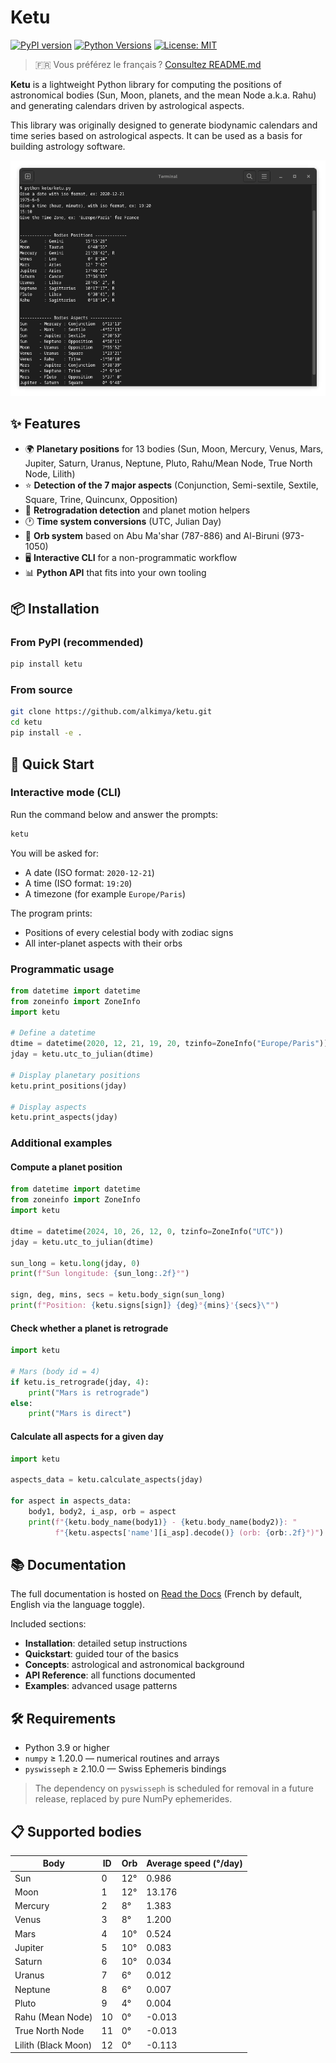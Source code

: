 # Ketu

[![PyPI version](https://badge.fury.io/py/ketu.svg)](https://badge.fury.io/py/ketu)
[![Python Versions](https://img.shields.io/pypi/pyversions/ketu.svg)](https://pypi.org/project/ketu/)
[![License: MIT](https://img.shields.io/badge/License-MIT-yellow.svg)](https://opensource.org/licenses/MIT)

> 🇫🇷 Vous préférez le français ? [Consultez README.md](fr/README.md)

**Ketu** is a lightweight Python library for computing the positions of astronomical bodies (Sun, Moon, planets, and the mean Node a.k.a. Rahu) and generating calendars driven by astrological aspects.

This library was originally designed to generate biodynamic calendars and time series based on astrological aspects. It can be used as a basis for building astrology software.

![Terminal screen](https://github.com/alkimya/ketu/blob/main/res/screen.png)

## ✨ Features

- 🌍 **Planetary positions** for 13 bodies (Sun, Moon, Mercury, Venus, Mars, Jupiter, Saturn, Uranus, Neptune, Pluto, Rahu/Mean Node, True North Node, Lilith)
- ⭐ **Detection of the 7 major aspects** (Conjunction, Semi-sextile, Sextile, Square, Trine, Quincunx, Opposition)
- 🔄 **Retrogradation detection** and planet motion helpers
- 🕐 **Time system conversions** (UTC, Julian Day)
- 🎯 **Orb system** based on Abu Ma'shar (787-886) and Al-Biruni (973-1050)
- 🖥️ **Interactive CLI** for a non-programmatic workflow
- 📊 **Python API** that fits into your own tooling

## 📦 Installation

### From PyPI (recommended)

```bash
pip install ketu
```

### From source

```bash
git clone https://github.com/alkimya/ketu.git
cd ketu
pip install -e .
```

## 🚀 Quick Start

### Interactive mode (CLI)

Run the command below and answer the prompts:

```bash
ketu
```

You will be asked for:

- A date (ISO format: `2020-12-21`)
- A time (ISO format: `19:20`)
- A timezone (for example `Europe/Paris`)

The program prints:

- Positions of every celestial body with zodiac signs
- All inter-planet aspects with their orbs

### Programmatic usage

```python
from datetime import datetime
from zoneinfo import ZoneInfo
import ketu

# Define a datetime
dtime = datetime(2020, 12, 21, 19, 20, tzinfo=ZoneInfo("Europe/Paris"))
jday = ketu.utc_to_julian(dtime)

# Display planetary positions
ketu.print_positions(jday)

# Display aspects
ketu.print_aspects(jday)
```

### Additional examples

#### Compute a planet position

```python
from datetime import datetime
from zoneinfo import ZoneInfo
import ketu

dtime = datetime(2024, 10, 26, 12, 0, tzinfo=ZoneInfo("UTC"))
jday = ketu.utc_to_julian(dtime)

sun_long = ketu.long(jday, 0)
print(f"Sun longitude: {sun_long:.2f}°")

sign, deg, mins, secs = ketu.body_sign(sun_long)
print(f"Position: {ketu.signs[sign]} {deg}°{mins}'{secs}\"")
```

#### Check whether a planet is retrograde

```python
import ketu

# Mars (body id = 4)
if ketu.is_retrograde(jday, 4):
    print("Mars is retrograde")
else:
    print("Mars is direct")
```

#### Calculate all aspects for a given day

```python
import ketu

aspects_data = ketu.calculate_aspects(jday)

for aspect in aspects_data:
    body1, body2, i_asp, orb = aspect
    print(f"{ketu.body_name(body1)} - {ketu.body_name(body2)}: "
          f"{ketu.aspects['name'][i_asp].decode()} (orb: {orb:.2f}°)")
```

## 📚 Documentation

The full documentation is hosted on [Read the Docs](https://ketu.readthedocs.io) (French by default, English via the language toggle).

Included sections:

- **Installation**: detailed setup instructions
- **Quickstart**: guided tour of the basics
- **Concepts**: astrological and astronomical background
- **API Reference**: all functions documented
- **Examples**: advanced usage patterns

## 🛠️ Requirements

- Python 3.9 or higher
- `numpy` ≥ 1.20.0 — numerical routines and arrays
- `pyswisseph` ≥ 2.10.0 — Swiss Ephemeris bindings

> The dependency on `pyswisseph` is scheduled for removal in a future release, replaced by pure NumPy ephemerides.

## 📋 Supported bodies

| Body | ID | Orb | Average speed (°/day) |
|------|----|-----|-----------------------|
| Sun | 0 | 12° | 0.986 |
| Moon | 1 | 12° | 13.176 |
| Mercury | 2 | 8° | 1.383 |
| Venus | 3 | 8° | 1.200 |
| Mars | 4 | 10° | 0.524 |
| Jupiter | 5 | 10° | 0.083 |
| Saturn | 6 | 10° | 0.034 |
| Uranus | 7 | 6° | 0.012 |
| Neptune | 8 | 6° | 0.007 |
| Pluto | 9 | 4° | 0.004 |
| Rahu (Mean Node) | 10 | 0° | -0.013 |
| True North Node | 11 | 0° | -0.013 |
| Lilith (Black Moon) | 12 | 0° | -0.113 |
